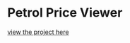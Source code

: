 # Petrol Price Viewer

[view the project here](https://connorturlan.github.io/petrol-price-viewer/)
